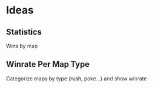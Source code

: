 # Ideas

## Statistics
Wins by map

## Winrate Per Map Type
Categorize maps by type (rush, poke...) and show winrate